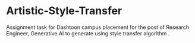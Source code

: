 # Artistic-Style-Transfer
Assignment task for Dashtoon campus placement for the post of Research Engineer, Generative AI to generate using style transfer algorithm .  
